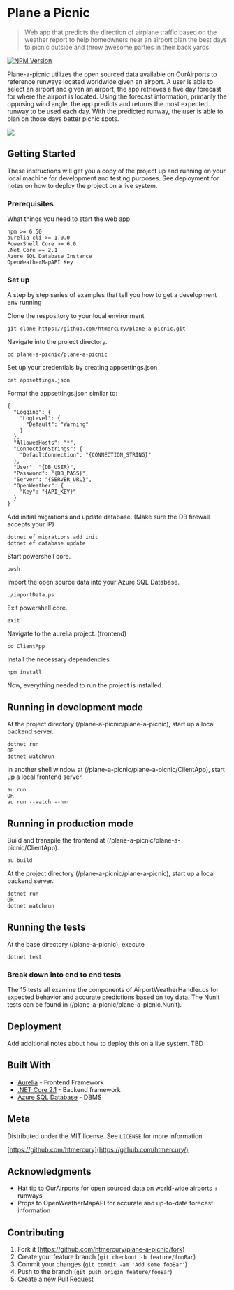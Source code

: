 # Plane a Picnic
> Web app that predicts the direction of airplane traffic based on the weather report to help homeowners near an airport plan the best days to picnic outside and throw awesome parties in their back yards.

[![NPM Version][npm-image]][npm-url]

Plane-a-picnic utilizes the open sourced data available on OurAirports to reference runways located worldwide given an airport. A user is able to select an airport and given an airport, the app retrieves a five day forecast for where the airport is located. Using the forecast information, primarily the opposing wind angle, the app predicts and returns the most expected runway to be used each day. With the predicted runway, the user is able to plan on those days better picnic spots.

![](header.png)

## Getting Started

These instructions will get you a copy of the project up and running on your local machine for development and testing purposes. See deployment for notes on how to deploy the project on a live system.

### Prerequisites

What things you need to start the web app

```
npm >= 6.50
aurelia-cli >= 1.0.0
PowerShell Core >= 6.0
.Net Core == 2.1
Azure SQL Database Instance
OpenWeatherMapAPI Key
```

### Set up

A step by step series of examples that tell you how to get a development env running


Clone the respository to your local environment

```
git clone https://github.com/htmercury/plane-a-picnic.git
```

Navigate into the project directory.

```
cd plane-a-picnic/plane-a-picnic
```
Set up your credentials by creating appsettings.json
```
cat appsettings.json
```
Format the appsettings.json similar to:
```
{
  "Logging": {
    "LogLevel": {
      "Default": "Warning"
    }
  },
  "AllowedHosts": "*",
  "ConnectionStrings": {
    "DefaultConnection": "{CONNECTION_STRING}"
  },
  "User": "{DB_USER}",
  "Password": "{DB_PASS}",
  "Server": "{SERVER_URL}",
  "OpenWeather": {
    "Key": "{API_KEY}"
  }
}
```
Add initial migrations and update database. (Make sure the DB firewall accepts your IP)
```
dotnet ef migrations add init
dotnet ef database update
```
Start powershell core.
```
pwsh
```
Import the open source data into your Azure SQL Database.
```
./importData.ps
```
Exit powershell core.
```
exit
```
Navigate to the aurelia project. (frontend)
```
cd ClientApp
```
Install the necessary dependencies.
```
npm install
```
Now, everything needed to run the project is installed.

## Running in development mode
At the project directory (/plane-a-picnic/plane-a-picnic), start up a local backend server.
```
dotnet run
OR
dotnet watchrun
```
In another shell window at (/plane-a-picnic/plane-a-picnic/ClientApp), start up a local frontend server.
```
au run
OR
au run --watch --hmr
```

## Running in production mode
Build and transpile the frontend at (/plane-a-picnic/plane-a-picnic/ClientApp).
```
au build
```
At the project directory (/plane-a-picnic/plane-a-picnic), start up a local backend server.
```
dotnet run
OR
dotnet watchrun
```

## Running the tests

At the base directory (/plane-a-picnic), execute
```
dotnet test
```

### Break down into end to end tests

The 15 tests all examine the components of AirportWeatherHandler.cs for expected behavior and accurate predictions based on toy data. The Nunit tests can be found in (/plane-a-picnic/plane-a-picnic.Nunit).

## Deployment

Add additional notes about how to deploy this on a live system. TBD

## Built With

* [Aurelia](https://aurelia.io/) - Frontend Framework
* [.NET Core 2.1](https://docs.microsoft.com/en-us/dotnet/core/whats-new/dotnet-core-2-1/) - Backend framework
* [Azure SQL Database](https://azure.microsoft.com/en-us/services/sql-database/) - DBMS

## Meta

Distributed under the MIT license. See ``LICENSE`` for more information.

[https://github.com/htmercury](https://github.com/htmercury/)

## Acknowledgments

* Hat tip to OurAirports for open sourced data on world-wide airports + runways
* Props to OpenWeatherMapAPI for accurate and up-to-date forecast information

## Contributing

1. Fork it (<https://github.com/htmercury/plane-a-picnic/fork>)
2. Create your feature branch (`git checkout -b feature/fooBar`)
3. Commit your changes (`git commit -am 'Add some fooBar'`)
4. Push to the branch (`git push origin feature/fooBar`)
5. Create a new Pull Request

<!-- Markdown link & img dfn's -->
[npm-image]: https://img.shields.io/npm/v/npm.svg
[npm-url]: https://npm.community/t/release-npm-6-9-0/5911
[wiki]: https://github.com/htmercury/plane-a-picnic/wiki
